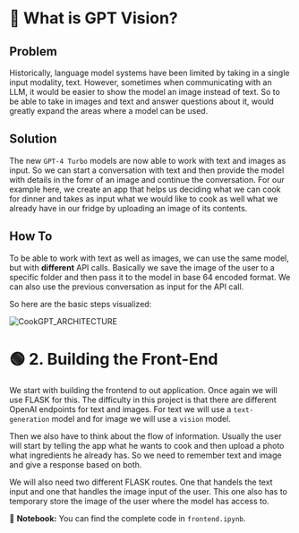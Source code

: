 # 🔴 What is GPT Vision?

## Problem
Historically, language model systems have been limited by taking in a single input modality, text. However, sometimes when communicating with an LLM, it would be easier to show the model an image instead of text. So to be able to take in images and text and answer questions about it, would greatly expand the areas where a model can be used.

## Solution
The new `GPT-4 Turbo` models are now able to work with text and images as input. So we can start a conversation with text and then provide the model with details in the fomr of an image and continue the conversation. For our example here, we create an app that helps us deciding what we can cook for dinner and takes as input what we would like to cook as well what we already have in our fridge by uploading an image of its contents.

## How To
To be able to work with text as well as images, we can use the same model, but with **different** API calls. Basically we save the image of the user to a specific folder and then pass it to the model in base 64 encoded format. We can also use the previous conversation as input for the API call.

So here are the basic steps visualized:

![CookGPT_ARCHITECTURE](https://github.com/Tobander/MLProject-GPTVision/assets/45336196/472b6770-40b0-4557-b15d-43f4d6269e8e)

# 🟢 2. Building the Front-End
We start with building the frontend to out application. Once again we will use FLASK for this. The difficulty in this project is that there are different OpenAI endpoints for text and images. For text we will use a `text-generation` model and for image we will use a `vision` model. 

Then we also have to think about the flow of information. Usually the user will start by telling the app what he wants to cook and then upload a photo what ingredients he already has. So we need to remember text and image and give a response based on both.

We will also need two different FLASK routes. One that handels the text input and one that handles the image input of the user. This one also has to temporary store the image of the user where the model has access to.

📓 **Notebook:** You can find the complete code in `frontend.ipynb`.
